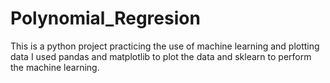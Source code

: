 # Polynomial_Regresion
This is a python project practicing the use of machine learning and plotting data 
I used pandas and matplotlib to plot the data and sklearn to perform the machine learning.
